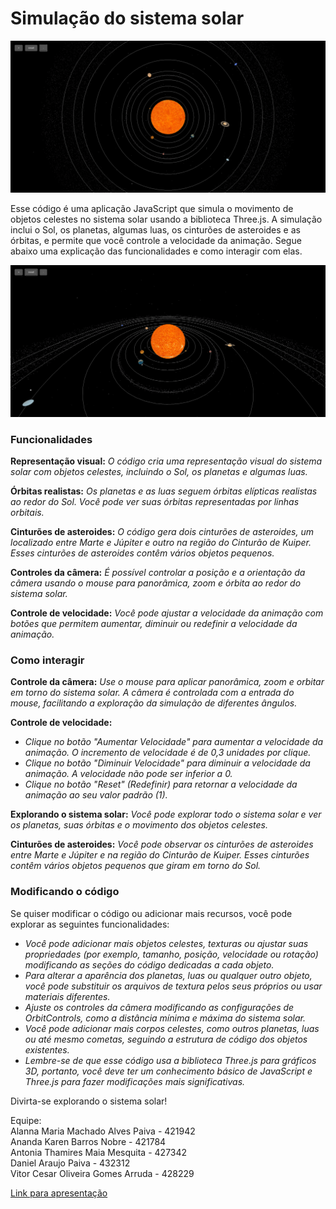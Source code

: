 # Simulação do sistema solar
![view1](app_view/view1.png)

Esse código é uma aplicação JavaScript que simula o movimento de objetos celestes no sistema solar usando a biblioteca Three.js. A simulação inclui o Sol, os planetas, algumas luas, os cinturões de asteroides e as órbitas, e permite que você controle a velocidade da animação. Segue abaixo uma explicação das funcionalidades e como interagir com elas.

![view2](app_view/view2.png)
### Funcionalidades
**Representação visual:** _O código cria uma representação visual do sistema solar com objetos celestes, incluindo o Sol, os planetas e algumas luas._

**Órbitas realistas:** _Os planetas e as luas seguem órbitas elípticas realistas ao redor do Sol. Você pode ver suas órbitas representadas por linhas orbitais._

**Cinturões de asteroides:** _O código gera dois cinturões de asteroides, um localizado entre Marte e Júpiter e outro na região do Cinturão de Kuiper. Esses cinturões de asteroides contêm vários objetos pequenos._

**Controles da câmera:** _É possível controlar a posição e a orientação da câmera usando o mouse para panorâmica, zoom e órbita ao redor do sistema solar._

**Controle de velocidade:** _Você pode ajustar a velocidade da animação com botões que permitem aumentar, diminuir ou redefinir a velocidade da animação._

### Como interagir
**Controle da câmera:** _Use o mouse para aplicar panorâmica, zoom e orbitar em torno do sistema solar. A câmera é controlada com a entrada do mouse, facilitando a exploração da simulação de diferentes ângulos._

**Controle de velocidade:** 
- _Clique no botão "Aumentar Velocidade" para aumentar a velocidade da animação. O incremento de velocidade é de 0,3 unidades por clique._
- _Clique no botão "Diminuir Velocidade" para diminuir a velocidade da animação. A velocidade não pode ser inferior a 0._
- _Clique no botão "Reset" (Redefinir) para retornar a velocidade da animação ao seu valor padrão (1)._
  
**Explorando o sistema solar:** _Você pode explorar todo o sistema solar e ver os planetas, suas órbitas e o movimento dos objetos celestes._

**Cinturões de asteroides:** _Você pode observar os cinturões de asteroides entre Marte e Júpiter e na região do Cinturão de Kuiper. Esses cinturões contêm vários objetos pequenos que giram em torno do Sol._

### Modificando o código
Se quiser modificar o código ou adicionar mais recursos, você pode explorar as seguintes funcionalidades:

- _Você pode adicionar mais objetos celestes, texturas ou ajustar suas propriedades (por exemplo, tamanho, posição, velocidade ou rotação) modificando as seções do código dedicadas a cada objeto._
- _Para alterar a aparência dos planetas, luas ou qualquer outro objeto, você pode substituir os arquivos de textura pelos seus próprios ou usar materiais diferentes._
- _Ajuste os controles da câmera modificando as configurações de OrbitControls, como a distância mínima e máxima do sistema solar._
- _Você pode adicionar mais corpos celestes, como outros planetas, luas ou até mesmo cometas, seguindo a estrutura de código dos objetos existentes._
- _Lembre-se de que esse código usa a biblioteca Three.js para gráficos 3D, portanto, você deve ter um conhecimento básico de JavaScript e Three.js para fazer modificações mais significativas._

Divirta-se explorando o sistema solar!

Equipe: <br>
Alanna Maria Machado Alves Paiva - 421942 <br>
Ananda Karen Barros Nobre - 421784 <br>
Antonia Thamires Maia Mesquita - 427342 <br>
Daniel Araujo Paiva - 432312 <br>
Vitor Cesar Oliveira Gomes Arruda - 428229 <br>

[Link para apresentação](https://youtu.be/NYPXjig5_N4)

